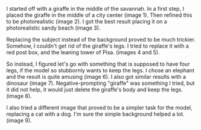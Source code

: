 I started off with a giraffe in the middle of the savannah.
In a first step, I placed the giraffe in the middle of a city center (image 1).
Then refined this to be photorealistic (image 2).
I got the best result placing it on a photorealistic sandy beach (image 3).

Replacing the subject instead of the background proved to be much trickier. Somehow, I couldn't get rid of the giraffe's legs. I tried to replace it with a red post box, and the leaning tower of Pisa. (images 4 and 5). 

So instead, I figured let's go with something that is supposed to have four legs, if the model so stubbornly wants to keep the legs. I chose an elephant and the result is quite amusing (image 6). I also got similar results with a dinosaur (image 7). Negative-prompting "giraffe" was something I tried, but it did not help, it would just delete the giraffe's body and keep the legs. (image 8).

I also tried a different image that proved to be a simpler task for the model, replacing a cat with a dog. I'm sure the simple background helped a lot. (image 9).